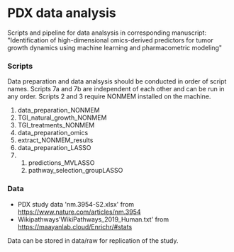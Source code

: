 # PDX data analysis

Scripts and pipeline for data analsysis in corresponding manuscript: "Identification of high-dimensional omics-derived predictors for tumor growth dynamics using machine learning and pharmacometric modeling"


### Scripts
Data preparation and data analsysis should be conducted in order of script names. Scripts 7a and 7b are independent of each other and can be run in any order. Scripts 2 and 3 require NONMEM installed on the machine.

1. data_preparation_NONMEM
2. TGI_natural_growth_NONMEM
3. TGI_treatments_NONMEM
4. data_preparation_omics
5. extract_NONMEM_results
6. data_preparation_LASSO
7. 
    1. predictions_MVLASSO
    2. pathway_selection_groupLASSO
  

### Data

* PDX study data 'nm.3954-S2.xlsx' from https://www.nature.com/articles/nm.3954
* Wikipathways'WikiPathways_2019_Human.txt' from https://maayanlab.cloud/Enrichr/#stats

Data can be stored in data/raw for replication of the study.
